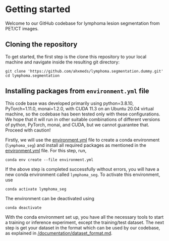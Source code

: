 # Getting started

Welcome to our GitHub codebase for lymphoma lesion segmentation from PET/CT images. 

## Cloning the repository
To get started, the first step is the clone this repository to your local machine and navigate inside the resulting git directory:

```
git clone 'https://github.com/ahxmeds/lymphoma.segmentation.dummy.git'
cd lymphoma.segmentation
```

## Installing packages from `environment.yml` file
This code base was developed primarily using python=3.8.10, PyTorch=1.11.0, monai=1.2.0, with CUDA 11.3 on an Ubuntu 20.04 virtual machine, so the codebase has been tested only with these configurations. We hope that it will run in other suitable combinations of different versions of python, PyTorch, monai, and CUDA, but we cannot guarantee that. Proceed with caution!  

Firstly, we will use the [environment.yml](/environment.yml) file to create a conda environment (`lymphoma_seg`) and install all required packages as mentioned in the [environment.yml](/environment.yml) file. For this step, run,

```
conda env create --file environment.yml
```

If the above step is completed successfully without errors, you will have a new conda environment called `lymphoma_seg`. To activate this environment, use

```
conda activate lymphoma_seg
```

The environment can be deactivated using

```
conda deactivate
```

With the conda environment set up, you have all the necessary tools to start a training or inference experiment, except the training/test dataset. The next step is get your dataset in the format which can be used by our codebase, as explained in [/documentation/dataset_format.md](/documentation/dataset_format.md).